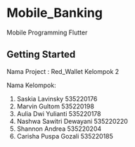 # Mobile_Banking

Mobile Programming Flutter

## Getting Started
Nama Project : Red_Wallet
Kelompok 2

Nama Kelompok:
1) Saskia Lavinsky           535220176
2) Marvin Gultom             535220198
3) Aulia Dwi Yulianti        535220178
4) Nashwa Sawitri Dewayani   535220220
5) Shannon Andrea            535220204
6) Carisha Puspa Gozali      535220185    

